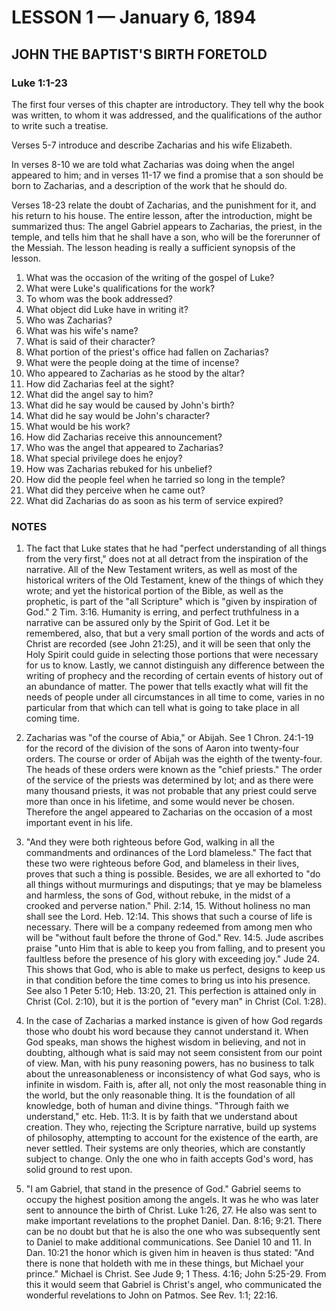 # LESSON 1 — January 6, 1894

## JOHN THE BAPTIST'S BIRTH FORETOLD

### Luke 1:1-23

The first four verses of this chapter are introductory. They tell why the book was written, to whom it was addressed, and the qualifications of the author to write such a treatise.

Verses 5-7 introduce and describe Zacharias and his wife Elizabeth.

In verses 8-10 we are told what Zacharias was doing when the angel appeared to him; and in verses 11-17 we find a promise that a son should be born to Zacharias, and a description of the work that he should do.

Verses 18-23 relate the doubt of Zacharias, and the punishment for it, and his return to his house. The entire lesson, after the introduction, might be summarized thus: The angel Gabriel appears to Zacharias, the priest, in the temple, and tells him that he shall have a son, who will be the forerunner of the Messiah. The lesson heading is really a sufficient synopsis of the lesson.

1. What was the occasion of the writing of the gospel of Luke?
2. What were Luke's qualifications for the work?
3. To whom was the book addressed?
4. What object did Luke have in writing it?
5. Who was Zacharias?
6. What was his wife's name?
7. What is said of their character?
8. What portion of the priest's office had fallen on Zacharias?
9. What were the people doing at the time of incense?
10. Who appeared to Zacharias as he stood by the altar?
11. How did Zacharias feel at the sight?
12. What did the angel say to him?
13. What did he say would be caused by John's birth?
14. What did he say would be John's character?
15. What would be his work?
16. How did Zacharias receive this announcement?
17. Who was the angel that appeared to Zacharias?
18. What special privilege does he enjoy?
19. How was Zacharias rebuked for his unbelief?
20. How did the people feel when he tarried so long in the temple?
21. What did they perceive when he came out?
22. What did Zacharias do as soon as his term of service expired?

### NOTES

1. The fact that Luke states that he had "perfect understanding of all things from the very first," does not at all detract from the inspiration of the narrative. All of the New Testament writers, as well as most of the historical writers of the Old Testament, knew of the things of which they wrote; and yet the historical portion of the Bible, as well as the prophetic, is part of the "all Scripture" which is "given by inspiration of God." 2 Tim. 3:16. Humanity is erring, and perfect truthfulness in a narrative can be assured only by the Spirit of God. Let it be remembered, also, that but a very small portion of the words and acts of Christ are recorded (see John 21:25), and it will be seen that only the Holy Spirit could guide in selecting those portions that were necessary for us to know. Lastly, we cannot distinguish any difference between the writing of prophecy and the recording of certain events of history out of an abundance of matter. The power that tells exactly what will fit the needs of people under all circumstances in all time to come, varies in no particular from that which can tell what is going to take place in all coming time.

2. Zacharias was "of the course of Abia," or Abijah. See 1 Chron. 24:1-19 for the record of the division of the sons of Aaron into twenty-four orders. The course or order of Abijah was the eighth of the twenty-four. The heads of these orders were known as the "chief priests." The order of the service of the priests was determined by lot; and as there were many thousand priests, it was not probable that any priest could serve more than once in his lifetime, and some would never be chosen. Therefore the angel appeared to Zacharias on the occasion of a most important event in his life.

3. "And they were both righteous before God, walking in all the commandments and ordinances of the Lord blameless." The fact that these two were righteous before God, and blameless in their lives, proves that such a thing is possible. Besides, we are all exhorted to "do all things without murmurings and disputings; that ye may be blameless and harmless, the sons of God, without rebuke, in the midst of a crooked and perverse nation." Phil. 2:14, 15. Without holiness no man shall see the Lord. Heb. 12:14. This shows that such a course of life is necessary. There will be a company redeemed from among men who will be "without fault before the throne of God." Rev. 14:5. Jude ascribes praise "unto Him that is able to keep you from falling, and to present you faultless before the presence of his glory with exceeding joy." Jude 24. This shows that God, who is able to make us perfect, designs to keep us in that condition before the time comes to bring us into his presence. See also 1 Peter 5:10; Heb. 13:20, 21. This perfection is attained only in Christ (Col. 2:10), but it is the portion of "every man" in Christ (Col. 1:28).

4. In the case of Zacharias a marked instance is given of how God regards those who doubt his word because they cannot understand it. When God speaks, man shows the highest wisdom in believing, and not in doubting, although what is said may not seem consistent from our point of view. Man, with his puny reasoning powers, has no business to talk about the unreasonableness or inconsistency of what God says, who is infinite in wisdom. Faith is, after all, not only the most reasonable thing in the world, but the only reasonable thing. It is the foundation of all knowledge, both of human and divine things. "Through faith we understand," etc. Heb. 11:3. It is by faith that we understand about creation. They who, rejecting the Scripture narrative, build up systems of philosophy, attempting to account for the existence of the earth, are never settled. Their systems are only theories, which are constantly subject to change. Only the one who in faith accepts God's word, has solid ground to rest upon.

5. "I am Gabriel, that stand in the presence of God." Gabriel seems to occupy the highest position among the angels. It was he who was later sent to announce the birth of Christ. Luke 1:26, 27. He also was sent to make important revelations to the prophet Daniel. Dan. 8:16; 9:21. There can be no doubt but that he is also the one who was subsequently sent to Daniel to make additional communications. See Daniel 10 and 11. In Dan. 10:21 the honor which is given him in heaven is thus stated: "And there is none that holdeth with me in these things, but Michael your prince." Michael is Christ. See Jude 9; 1 Thess. 4:16; John 5:25-29. From this it would seem that Gabriel is Christ's angel, who communicated the wonderful revelations to John on Patmos. See Rev. 1:1; 22:16.